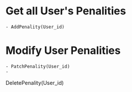 # Get all User's Penalities

<!-- On affiche les penalitées de tout les utiliateurs -->

    - AddPenality(User_id)

# Modify User Penalities

<!-- On modifie les penalitées d'un utilisateur -->

    - PatchPenality(User_id)
    -

DeletePenality(User_id)
